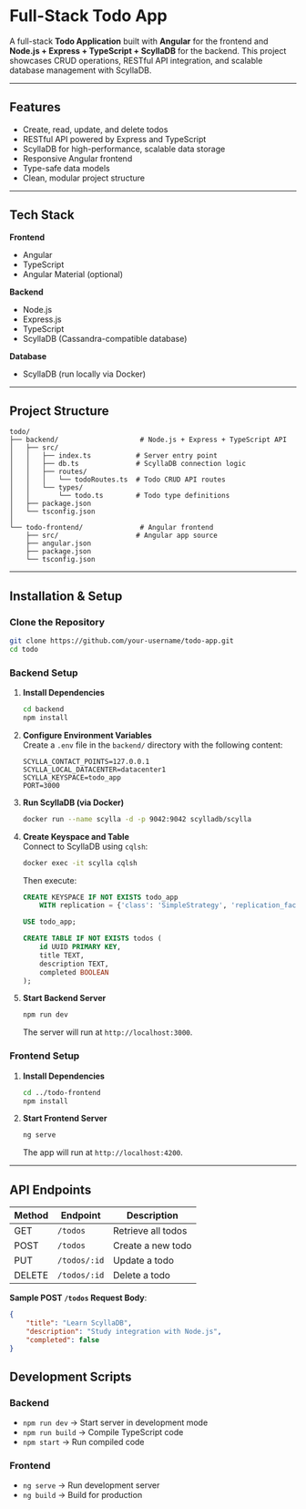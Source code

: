 # Full-Stack Todo App

A full-stack **Todo Application** built with **Angular** for the frontend and **Node.js + Express + TypeScript + ScyllaDB** for the backend. This project showcases CRUD operations, RESTful API integration, and scalable database management with ScyllaDB.

---

## Features
- Create, read, update, and delete todos
- RESTful API powered by Express and TypeScript
- ScyllaDB for high-performance, scalable data storage
- Responsive Angular frontend
- Type-safe data models
- Clean, modular project structure

---

## Tech Stack
**Frontend**  
- Angular  
- TypeScript  
- Angular Material (optional)

**Backend**  
- Node.js  
- Express.js  
- TypeScript  
- ScyllaDB (Cassandra-compatible database)

**Database**  
- ScyllaDB (run locally via Docker)

---

## Project Structure
```
todo/
├── backend/                    # Node.js + Express + TypeScript API
│   ├── src/
│   │   ├── index.ts           # Server entry point
│   │   ├── db.ts              # ScyllaDB connection logic
│   │   ├── routes/
│   │   │   └── todoRoutes.ts  # Todo CRUD API routes
│   │   └── types/
│   │       └── todo.ts        # Todo type definitions
│   ├── package.json
│   └── tsconfig.json
│
└── todo-frontend/              # Angular frontend
    ├── src/                   # Angular app source
    ├── angular.json
    ├── package.json
    └── tsconfig.json
```

---

## Installation & Setup

###  Clone the Repository
```bash
git clone https://github.com/your-username/todo-app.git
cd todo
```

###  Backend Setup
1. **Install Dependencies**  
   ```bash
   cd backend
   npm install
   ```

2. **Configure Environment Variables**  
   Create a `.env` file in the `backend/` directory with the following content:
   ```
   SCYLLA_CONTACT_POINTS=127.0.0.1
   SCYLLA_LOCAL_DATACENTER=datacenter1
   SCYLLA_KEYSPACE=todo_app
   PORT=3000
   ```

3. **Run ScyllaDB (via Docker)**  
   ```bash
   docker run --name scylla -d -p 9042:9042 scylladb/scylla
   ```

4. **Create Keyspace and Table**  
   Connect to ScyllaDB using `cqlsh`:
   ```bash
   docker exec -it scylla cqlsh
   ```
   Then execute:
   ```sql
   CREATE KEYSPACE IF NOT EXISTS todo_app
       WITH replication = {'class': 'SimpleStrategy', 'replication_factor': 1};

   USE todo_app;

   CREATE TABLE IF NOT EXISTS todos (
       id UUID PRIMARY KEY,
       title TEXT,
       description TEXT,
       completed BOOLEAN
   );
   ```

5. **Start Backend Server**  
   ```bash
   npm run dev
   ```
   The server will run at `http://localhost:3000`.

###  Frontend Setup
1. **Install Dependencies**  
   ```bash
   cd ../todo-frontend
   npm install
   ```

2. **Start Frontend Server**  
   ```bash
   ng serve
   ```
   The app will run at `http://localhost:4200`.

---

## API Endpoints
| Method | Endpoint         | Description           |
|--------|------------------|-----------------------|
| GET    | `/todos`        | Retrieve all todos    |
| POST   | `/todos`        | Create a new todo     |
| PUT    | `/todos/:id`    | Update a todo         |
| DELETE | `/todos/:id`    | Delete a todo         |

**Sample POST `/todos` Request Body**:
```json
{
    "title": "Learn ScyllaDB",
    "description": "Study integration with Node.js",
    "completed": false
}
```

## Development Scripts

### Backend
- `npm run dev` → Start server in development mode
- `npm run build` → Compile TypeScript code
- `npm start` → Run compiled code

### Frontend
- `ng serve` → Run development server
- `ng build` → Build for production

